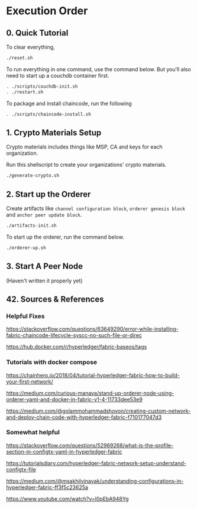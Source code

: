 # Execution Order

## 0. Quick Tutorial

To clear everything,

```bash
./reset.sh
```

To run everything in one command, use the command below. But you'll also need to start up a couchdb container first.

```bash
. ./scripts/couchdb-init.sh
. ./restart.sh
```

To package and install chaincode, run the following

```bash
. ./scripts/chaincode-install.sh
```

## 1. Crypto Materials Setup

Crypto materials includes things like MSP, CA and keys for each organization.

Run this shellscript to create your organizations' crypto materials.

``` bash
./generate-crypto.sh
```

## 2. Start up the Orderer

Create artifacts like `channel configuration block`, `orderer genesis block` and `anchor peer update block`.

```bash
./artifacts-init.sh
```

To start up the orderer, run the command below.

```bash
./orderer-up.sh
```

## 3. Start A Peer Node

(Haven't written it properly yet)

## 42. Sources & References

### Helpful Fixes

<https://stackoverflow.com/questions/63649290/error-while-installing-fabric-chaincode-lifecycle-syscc-no-such-file-or-direc>

<https://hub.docker.com/r/hyperledger/fabric-baseos/tags>

### Tutorials with docker compose

<https://chainhero.io/2018/04/tutorial-hyperledger-fabric-how-to-build-your-first-network/>

<https://medium.com/curious-manava/stand-up-orderer-node-using-orderer-yaml-and-docker-in-fabric-v1-4-11733dee53e9>

<https://medium.com/@golammohammadshovon/creating-custom-network-and-deploy-chain-code-with-hyperledger-fabric-f710177047d3>

### Somewhat helpful

<https://stackoverflow.com/questions/52969268/what-is-the-profile-section-in-configtx-yaml-in-hyperledger-fabric>

<https://tutorialsdiary.com/hyperledger-fabric-network-setup-understand-configtx-file>

<https://medium.com/@msakhilvinayak/understanding-configurations-in-hyperledger-fabric-ff3f5c23625a>

<https://www.youtube.com/watch?v=I0pEbA948Yg>
